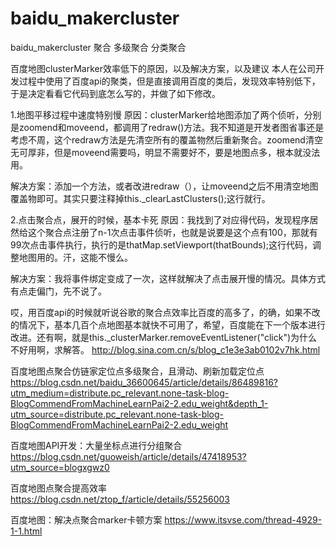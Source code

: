# baidu_makercluster
baidu_makercluster
聚合  多级聚合 分类聚合

百度地图clusterMarker效率低下的原因，以及解决方案，以及建议
本人在公司开发过程中使用了百度api的聚类，但是直接调用百度的类后，发现效率特别低下，于是决定看看它代码到底怎么写的，并做了如下修改。

1.地图平移过程中速度特别慢
原因：clusterMarker给地图添加了两个侦听，分别是zoomend和moveend，都调用了redraw()方法。我不知道是开发者图省事还是考虑不周，这个redraw方法是先清空所有的覆盖物然后重新聚合。zoomend清空无可厚非，但是moveend需要吗，明显不需要好不，要是地图点多，根本就没法用。

解决方案：添加一个方法，或者改进redraw（），让moveend之后不用清空地图覆盖物即可。其实只要注释掉this._clearLastClusters();这行就行。

2.点击聚合点，展开的时候，基本卡死
原因：我找到了对应得代码，发现程序居然给这个聚合点注册了n-1次点击事件侦听，也就是说要是这个点有100，那就有99次点击事件执行，执行的是thatMap.setViewport(thatBounds);这行代码，调整地图用的。汗，这能不慢么。

解决方案：我将事件绑定变成了一次，这样就解决了点击展开慢的情况。具体方式有点走偏门，先不说了。

哎，用百度api的时候就听说谷歌的聚合点效率比百度的高多了，的确，如果不改的情况下，基本几百个点地图基本就快不可用了，希望，百度能在下一个版本进行改进。还有啊，就是this._clusterMarker.removeEventListener("click")为什么不好用啊，求解答。
http://blog.sina.com.cn/s/blog_c1e3e3ab0102v7hk.html


百度地图点聚合仿链家定位点多级聚合，且滑动、刷新加载定位点
https://blog.csdn.net/baidu_36600645/article/details/86489816?utm_medium=distribute.pc_relevant.none-task-blog-BlogCommendFromMachineLearnPai2-2.edu_weight&depth_1-utm_source=distribute.pc_relevant.none-task-blog-BlogCommendFromMachineLearnPai2-2.edu_weight


百度地图API开发：大量坐标点进行分组聚合
https://blog.csdn.net/guoweish/article/details/47418953?utm_source=blogxgwz0


百度地图点聚合提高效率
https://blog.csdn.net/ztop_f/article/details/55256003


百度地图：解决点聚合marker卡顿方案
https://www.itsvse.com/thread-4929-1-1.html

